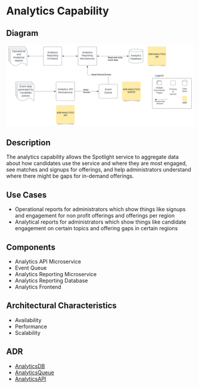 # Analytics Capability

## Diagram
![AnalyticsCapability](../../assets/Analytics%20Capability.svg)

## Description
The analytics capability allows the Spotlight service to aggregate data about how candidates use the service and where they are most engaged, see matches and signups for offerings, and help administrators understand where there might be gaps for in-demand offerings.

## Use Cases
- Operational reports for administrators which show things like signups and engagement for non profit offerings and offerings per region
- Analytical reports for administrators which show things like candidate engagement on certain topics and offering gaps in certain regions 

## Components
- Analytics API Microservice
- Event Queue
- Analytics Reporting Microservice
- Analytics Reporting Database
- Analytics Frontend

## Architectural Characteristics
- Availability
- Performance
- Scalability

## ADR
- [AnalyticsDB](../../ADRs/AnalyticsDB.md)
- [AnalyticsQueue](../../ADRs/AnalyticsQueue.md)
- [AnalyticsAPI](../../ADRs/AnalyticsAPI.md)

